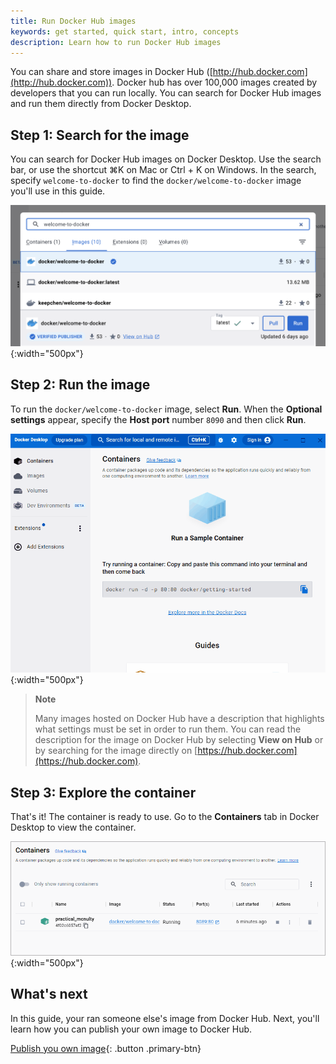 ```yaml
---
title: Run Docker Hub images
keywords: get started, quick start, intro, concepts
description: Learn how to run Docker Hub images
---
```


You can share and store images in Docker Hub ([http://hub.docker.com](http://hub.docker.com)). Docker hub has over 100,000 images created by developers that you can run locally. You can search for Docker Hub images and run them directly from Docker Desktop.

## Step 1: Search for the image

You can search for Docker Hub images on Docker Desktop. Use the search bar, or use the shortcut ⌘K on Mac or Ctrl + K on Windows. In the search, specify `welcome-to-docker` to find the `docker/welcome-to-docker` image you'll use in this guide.

![Search Docker Desktop for the welcome-to-docker image](images/getting-started-search.png){:width="500px"}

## Step 2: Run the image

To run the `docker/welcome-to-docker` image, select **Run**. When the **Optional settings** appear, specify the **Host port** number `8090` and then click **Run**.

![Running the image in Docker Desktop](images/getting-started-run.gif){:width="500px"}

> **Note**
>
> Many images hosted on Docker Hub have a description that highlights what settings must be set in order to run them. You can read the description for the image on Docker Hub by selecting **View on Hub** or by searching for the image directly on [https://hub.docker.com](https://hub.docker.com).

## Step 3: Explore the container

That's it! The container is ready to use. Go to the **Containers** tab in Docker Desktop to view the container.

![Viewing the Containers tab in Docker Desktop](images/getting-started-view.png){:width="500px"}

## What's next

In this guide, your ran someone else's image from Docker Hub. Next, you'll learn how you can publish your own image to Docker Hub.

[Publish you own image](publish-your-own-image.md){: .button .primary-btn}
